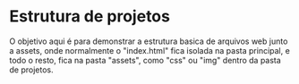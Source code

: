 # Estrutura de projetos

O objetivo aqui é para demonstrar a estrutura basica de arquivos web junto a assets, onde normalmente o "index.html" fica isolada na pasta principal, e todo o resto, fica na pasta "assets", como "css" ou "img" dentro da pasta de projetos.